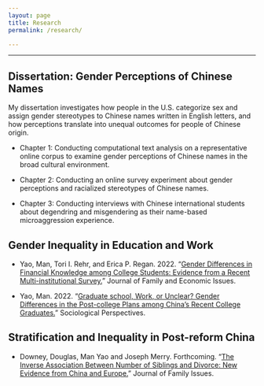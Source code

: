 ```yaml
---
layout: page
title: Research
permalink: /research/

---
```


---

## **Dissertation: Gender Perceptions of Chinese Names**

My dissertation investigates how people in the U.S. categorize sex and assign gender stereotypes to Chinese names written in English letters, and how perceptions translate into unequal outcomes for people of Chinese origin.

* Chapter 1: Conducting computational text analysis on a representative online corpus to examine gender perceptions of Chinese names in the broad cultural environment.

* Chapter 2: Conducting an online survey experiment about gender perceptions and racialized stereotypes of Chinese names.

* Chapter 3: Conducting interviews with Chinese international students about degendring and misgendering as their name-based microaggression experience.


## **Gender Inequality in Education and Work**

* Yao, Man, Tori I. Rehr, and Erica P. Regan. 2022. “[Gender Differences in Financial Knowledge among College Students: Evidence from a Recent Multi-institutional Survey.](https://doi.org/10.1007/s10834-022-09860-1)” Journal of Family and Economic Issues.

* Yao, Man. 2022. “[Graduate school, Work, or Unclear? Gender Differences in the Post-college Plans among China’s Recent College Graduates.](https://doi.org/10.1177/07311214221124536)” Sociological Perspectives.

## **Stratification and Inequality in Post-reform China**

* Downey, Douglas, Man Yao and Joseph Merry. Forthcoming. “[The Inverse Association Between Number of Siblings and Divorce: New Evidence from China and Europe.](https://journals.sagepub.com/doi/10.1177/0192513X231162977)” Journal of Family Issues.

